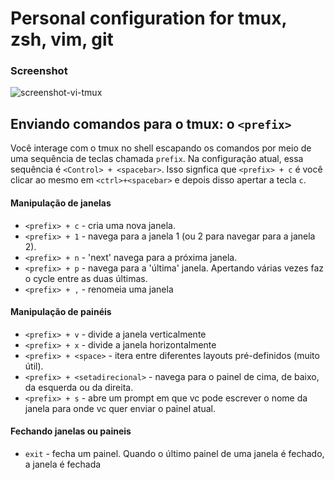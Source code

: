 # Personal configuration for __tmux, zsh, vim, git__

### Screenshot
![screenshot-vi-tmux](https://raw.githubusercontent.com/ninrod/unix-shell-config/misc/images/screenshot.png)

## Enviando comandos para o tmux: o `<prefix>`

Você interage com o tmux no shell escapando os comandos por meio de uma sequência de teclas chamada `prefix`. Na configuração atual, essa sequência é `<Control> + <spacebar>`.
Isso signfica que `<prefix> + c` é você clicar ao mesmo em `<ctrl>+<spacebar>` e depois disso apertar a tecla `c`.

#### Manipulação de janelas

 * `<prefix> + c` - cria uma nova janela. 
 * `<prefix> + 1` - navega para a janela 1 (ou 2 para navegar para a janela 2).
 * `<prefix> + n` - 'next' navega para a próxima janela.
 * `<prefix> + p` - navega para a 'última' janela. Apertando várias vezes faz o cycle entre as duas últimas.
 * `<prefix> + ,` - renomeia uma janela

#### Manipulação de painéis

 * `<prefix> + v` - divide a janela verticalmente
 * `<prefix> + x` - divide a janela horizontalmente
 * `<prefix> + <space>` - itera entre diferentes layouts pré-definidos (muito útil).
 * `<prefix> + <setadirecional>` - navega para o painel de cima, de baixo, da esquerda ou da direita.
 * `<prefix> + s` - abre um prompt em que vc pode escrever o nome da janela para onde vc quer enviar o painel atual.

#### Fechando janelas ou paineis

 * `exit` - fecha um painel. Quando o último painel de uma janela é fechado, a janela é fechada

